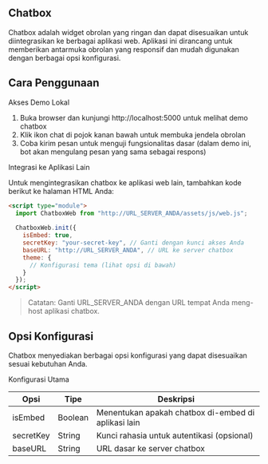 ## Chatbox

Chatbox adalah widget obrolan yang ringan dan dapat disesuaikan untuk diintegrasikan ke berbagai aplikasi web. Aplikasi ini dirancang untuk memberikan antarmuka obrolan yang responsif dan mudah digunakan dengan berbagai opsi konfigurasi.

## Cara Penggunaan

Akses Demo Lokal

1. Buka browser dan kunjungi http://localhost:5000 untuk melihat demo chatbox
2. Klik ikon chat di pojok kanan bawah untuk membuka jendela obrolan
3. Coba kirim pesan untuk menguji fungsionalitas dasar (dalam demo ini, bot akan mengulang pesan yang sama sebagai respons)

Integrasi ke Aplikasi Lain

Untuk mengintegrasikan chatbox ke aplikasi web lain, tambahkan kode berikut ke halaman HTML Anda:

``` html
<script type="module">
  import ChatboxWeb from "http://URL_SERVER_ANDA/assets/js/web.js";
  
  ChatboxWeb.init({
    isEmbed: true,
    secretKey: "your-secret-key", // Ganti dengan kunci akses Anda
    baseURL: "http://URL_SERVER_ANDA", // URL ke server chatbox
    theme: {
      // Konfigurasi tema (lihat opsi di bawah)
    }
  });
</script>
```
> Catatan: Ganti URL_SERVER_ANDA dengan URL tempat Anda meng-host aplikasi chatbox.

## Opsi Konfigurasi

Chatbox menyediakan berbagai opsi konfigurasi yang dapat disesuaikan sesuai kebutuhan Anda.

Konfigurasi Utama

| Opsi       | Tipe     | Deskripsi                                             |
|------------|----------|--------------------------------------------------------|
| isEmbed    | Boolean  | Menentukan apakah chatbox di-embed di aplikasi lain   |
| secretKey  | String   | Kunci rahasia untuk autentikasi (opsional)            |
| baseURL    | String   | URL dasar ke server chatbox                           |
